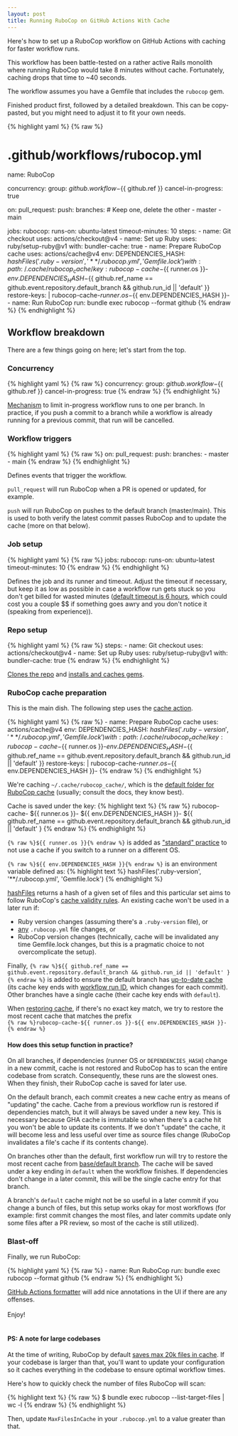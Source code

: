 ```yaml
---
layout: post
title: Running RuboCop on GitHub Actions With Cache
---
```


Here's how to set up a RuboCop workflow on GitHub Actions with caching for faster workflow runs.

This workflow has been battle-tested on a rather active Rails monolith where running RuboCop would take 8 minutes without cache. Fortunately, caching drops that time to ~40 seconds.

The workflow assumes you have a Gemfile that includes the `rubocop` gem.

Finished product first, followed by a detailed breakdown. This can be copy-pasted, but you might need to adjust it to fit your own needs.

{% highlight yaml %}
{% raw %}
# .github/workflows/rubocop.yml
name: RuboCop

concurrency:
  group: ${{ github.workflow }}-${{ github.ref }}
  cancel-in-progress: true

on:
  pull_request:
  push:
    branches: # Keep one, delete the other
      - master
      - main

jobs:
  rubocop:
    runs-on: ubuntu-latest
    timeout-minutes: 10
    steps:
      - name: Git checkout
        uses: actions/checkout@v4
      - name: Set up Ruby
        uses: ruby/setup-ruby@v1
        with:
          bundler-cache: true
      - name: Prepare RuboCop cache
        uses: actions/cache@v4
        env:
          DEPENDENCIES_HASH: ${{ hashFiles('.ruby-version', '**/.rubocop.yml', 'Gemfile.lock') }}
        with:
          path: ~/.cache/rubocop_cache/
          key: rubocop-cache-${{ runner.os }}-${{ env.DEPENDENCIES_HASH }}-${{ github.ref_name == github.event.repository.default_branch && github.run_id || 'default' }}
          restore-keys: |
            rubocop-cache-${{ runner.os }}-${{ env.DEPENDENCIES_HASH }}-
      - name: Run RuboCop
        run: bundle exec rubocop --format github
{% endraw %}
{% endhighlight %}

## Workflow breakdown

There are a few things going on here; let's start from the top.

### Concurrency

{% highlight yaml %}
{% raw %}
concurrency:
  group: ${{ github.workflow }}-${{ github.ref }}
  cancel-in-progress: true
{% endraw %}
{% endhighlight %}

[Mechanism](https://docs.github.com/en/actions/writing-workflows/workflow-syntax-for-github-actions#example-using-concurrency-and-the-default-behavior) to limit in-progress workflow runs to one per branch. In practice, if you push a commit to a branch while a workflow is already running for a previous commit, that run will be cancelled.

### Workflow triggers

{% highlight yaml %}
{% raw %}
on:
  pull_request:
  push:
    branches:
      - master
      - main
{% endraw %}
{% endhighlight %}

Defines events that trigger the workflow.

`pull_request` will run RuboCop when a PR is opened or updated, for example.

`push` will run RuboCop on pushes to the default branch (master/main). This is used to both verify the latest commit passes RuboCop and to update the cache (more on that below).

### Job setup

{% highlight yaml %}
{% raw %}
jobs:
  rubocop:
    runs-on: ubuntu-latest
    timeout-minutes: 10
{% endraw %}
{% endhighlight %}

Defines the job and its runner and timeout. Adjust the timeout if necessary, but keep it as low as possible in case a workflow run gets stuck so you don't get billed for wasted minutes ([default timeout is 6 hours](https://docs.github.com/en/actions/writing-workflows/workflow-syntax-for-github-actions#jobsjob_idtimeout-minutes), which could cost you a couple $$ if something goes awry and you don't notice it (speaking from experience)).

### Repo setup

{% highlight yaml %}
{% raw %}
    steps:
      - name: Git checkout
        uses: actions/checkout@v4
      - name: Set up Ruby
        uses: ruby/setup-ruby@v1
        with:
          bundler-cache: true
{% endraw %}
{% endhighlight %}

[Clones the repo](https://github.com/actions/checkout) and [installs and caches gems](https://github.com/ruby/setup-ruby/).

### RuboCop cache preparation

This is the main dish. The following step uses the [cache action](https://github.com/actions/cache).

{% highlight yaml %}
{% raw %}
      - name: Prepare RuboCop cache
        uses: actions/cache@v4
        env:
          DEPENDENCIES_HASH: ${{ hashFiles('.ruby-version', '**/.rubocop.yml', 'Gemfile.lock') }}
        with:
          path: ~/.cache/rubocop_cache/
          key: rubocop-cache-${{ runner.os }}-${{ env.DEPENDENCIES_HASH }}-${{ github.ref_name == github.event.repository.default_branch && github.run_id || 'default' }}
          restore-keys: |
            rubocop-cache-${{ runner.os }}-${{ env.DEPENDENCIES_HASH }}-
{% endraw %}
{% endhighlight %}

We're caching `~/.cache/rubocop_cache/`, which is the [default folder for RuboCop cache](https://docs.rubocop.org/rubocop/usage/caching.html#cache-path) (usually; consult the docs, they know best).

Cache is saved under the key:
{% highlight text %}
{% raw %}
rubocop-cache-
${{ runner.os }}-
${{ env.DEPENDENCIES_HASH }}-
${{ github.ref_name == github.event.repository.default_branch && github.run_id || 'default' }
{% endraw %}
{% endhighlight %}

`{% raw %}${{ runner.os }}{% endraw %}` is added as ["standard" practice](https://github.com/actions/cache?tab=readme-ov-file#example-cache-workflow) to not use a cache if you switch to a runner on a different OS.

`{% raw %}${{ env.DEPENDENCIES_HASH }}{% endraw %}` is an environment variable defined as:
{% highlight text %}
hashFiles('.ruby-version', '**/.rubocop.yml', 'Gemfile.lock')
{% endhighlight %}

[hashFiles](https://docs.github.com/en/actions/writing-workflows/choosing-what-your-workflow-does/evaluate-expressions-in-workflows-and-actions#hashfiles) returns a hash of a given set of files and this particular set aims to follow RuboCop's [cache validity rules](https://docs.rubocop.org/rubocop/usage/caching.html#cache-validity). An existing cache won't be used in a later run if:
<ul>
<li>Ruby version changes (assuming there's a <code>.ruby-version</code> file), or</li>
<li><a href="https://docs.rubocop.org/rubocop/configuration.html#config-file-locations">any</a> <code>.rubocop.yml</code> file changes, or</li>
<li>RuboCop version changes (technically, cache will be invalidated any time Gemfile.lock changes, but this is a pragmatic choice to not overcomplicate the setup).</li>
</ul>

Finally, `{% raw %}${{ github.ref_name == github.event.repository.default_branch && github.run_id || 'default' }{% endraw %}` is added to ensure the default branch has [up-to-date cache](https://github.com/actions/cache/blob/main/tips-and-workarounds.md#update-a-cache) (its cache key ends with [workflow run ID](https://docs.github.com/en/actions/writing-workflows/choosing-what-your-workflow-does/accessing-contextual-information-about-workflow-runs#github-context), which changes for each commit). Other branches have a single cache (their cache key ends with `default`).

When [restoring cache](https://docs.github.com/en/actions/writing-workflows/choosing-what-your-workflow-does/caching-dependencies-to-speed-up-workflows#matching-a-cache-key), if there's no exact key match, we try to restore the most recent cache that matches the prefix<br />
`{% raw %}rubocop-cache-${{ runner.os }}-${{ env.DEPENDENCIES_HASH }}-{% endraw %}`

#### How does this setup function in practice?

On all branches, if dependencies (runner OS or `DEPENDENCIES_HASH`) change in a new commit, cache is not restored and RuboCop has to scan the entire codebase from scratch. Consequently, these runs are the slowest ones. When they finish, their RuboCop cache is saved for later use.

On the default branch, each commit creates a new cache entry as means of "updating" the cache. Cache from a previous workflow run is restored if dependencies match, but it will always be saved under a new key. This is necessary because GHA cache is immutable so when there's a cache hit you won't be able to update its contents. If we don't "update" the cache, it will become less and less useful over time as source files change (RuboCop invalidates a file's cache if its contents change).

On branches other than the default, first workflow run will try to restore the most recent cache from [base/default branch](https://docs.github.com/en/actions/writing-workflows/choosing-what-your-workflow-does/caching-dependencies-to-speed-up-workflows#restrictions-for-accessing-a-cache). The cache will be saved under a key ending in `default` when the workflow finishes. If dependencies don't change in a later commit, this will be the single cache entry for that branch.

A branch's `default` cache might not be so useful in a later commit if you change a bunch of files, but this setup works okay for most workflows (for example: first commit changes the most files, and later commits update only some files after a PR review, so most of the cache is still utilized).

### Blast-off

Finally, we run RuboCop:

{% highlight yaml %}
{% raw %}
      - name: Run RuboCop
        run: bundle exec rubocop --format github
{% endraw %}
{% endhighlight %}

[GitHub Actions formatter](https://docs.rubocop.org/rubocop/formatters.html#github-actions-formatter) will add nice annotations in the UI if there are any offenses.
<br/>
<br/>
Enjoy!
<br/>
<br/>
#### PS: A note for large codebases

At the time of writing, RuboCop by default [saves max 20k files in cache](https://github.com/rubocop/rubocop/blob/b6678159b618a9274d56fd4a95310fa48f36666c/config/default.yml#L121). If your codebase is larger than that, you'll want to update your configuration so it caches everything in the codebase to ensure optimal workflow times.

Here's how to quickly check the number of files RuboCop will scan:

{% highlight text %}
{% raw %}
$ bundle exec rubocop --list-target-files | wc -l
{% endraw %}
{% endhighlight %}

Then, update `MaxFilesInCache` in your `.rubocop.yml` to a value greater than that.
